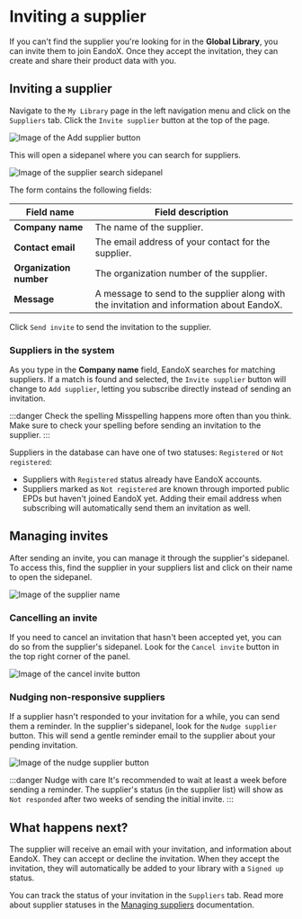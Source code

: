 # Inviting a supplier

If you can't find the supplier you're looking for in the **Global Library**, you can invite them to join EandoX. Once they accept the invitation, they can create and share their product data with you.

## Inviting a supplier

Navigate to the `My Library` page in the left navigation menu and click on the `Suppliers` tab. Click the `Invite supplier` button at the top of the page.

![Image of the Add supplier button](/images/library/invite-supplier-button.jpg)

This will open a sidepanel where you can search for suppliers.

![Image of the supplier search sidepanel](/images/library/invite-supplier-sidepanel.jpg)

The form contains the following fields:

| Field name              | Field description                                                                         |
| ----------------------- | ----------------------------------------------------------------------------------------- |
| **Company name**        | The name of the supplier.                                                                 |
| **Contact email**       | The email address of your contact for the supplier.                                       |
| **Organization number** | The organization number of the supplier.                                                  |
| **Message**             | A message to send to the supplier along with the invitation and information about EandoX. |

Click `Send invite` to send the invitation to the supplier.

### Suppliers in the system

As you type in the **Company name** field, EandoX searches for matching suppliers. If a match is found and selected, the `Invite supplier` button will change to `Add supplier`, letting you subscribe directly instead of sending an invitation.

:::danger Check the spelling
Misspelling happens more often than you think. Make sure to check your spelling before sending an invitation to the supplier.
:::

Suppliers in the database can have one of two statuses: `Registered` or `Not registered`:

- Suppliers with `Registered` status already have EandoX accounts.
- Suppliers marked as `Not registered` are known through imported public EPDs but haven't joined EandoX yet. Adding their email address when subscribing will automatically send them an invitation as well.

## Managing invites

After sending an invite, you can manage it through the supplier's sidepanel. To access this, find the supplier in your suppliers list and click on their name to open the sidepanel.

![Image of the supplier name](/images/library/supplier-invited.jpg)

### Cancelling an invite

If you need to cancel an invitation that hasn't been accepted yet, you can do so from the supplier's sidepanel. Look for the `Cancel invite` button in the top right corner of the panel.

![Image of the cancel invite button](/images/library/cancel-invite-button.jpg)

### Nudging non-responsive suppliers

If a supplier hasn't responded to your invitation for a while, you can send them a reminder. In the supplier's sidepanel, look for the `Nudge supplier` button. This will send a gentle reminder email to the supplier about your pending invitation.

![Image of the nudge supplier button](/images/library/nudge-supplier-button.jpg)

:::danger Nudge with care
It's recommended to wait at least a week before sending a reminder. The supplier's status (in the supplier list) will show as `Not responded` after two weeks of sending the initial invite.
:::

## What happens next?

The supplier will receive an email with your invitation, and information about EandoX. They can accept or decline the invitation. When they accept the invitation, they will automatically be added to your library with a `Signed up` status.

You can track the status of your invitation in the `Suppliers` tab. Read more about supplier statuses in the [Managing suppliers](/documentation/library/managing-suppliers#supplier-status) documentation.
